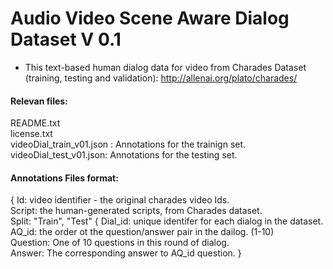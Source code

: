 # Audio Video Scene Aware Dialog Dataset V 0.1 

- This text-based human dialog data for video from Charades Dataset (training, testing and validation): http://allenai.org/plato/charades/

#### Relevan files:

   README.txt   
   license.txt  
   videoDial_train_v01.json : Annotations for the trainign set.   
   videoDial_test_v01.json:   Annotations for the testing set.
  
  
#### Annotations Files format:  

{ Id: video identifier - the original charades video Ids.   
     Script: the human-generated scripts, from Charades dataset.      
     Split: "Train", "Test" 
     { 
       Dial_id: unique identifer for each dialog in the dataset.   
              AQ_id: the order ot the question/answer pair in the dailog. (1-10)   
              Question: One of 10 questions in this round of dialog.   
              Answer:   The corresponding answer to AQ_id question.
      }  
       
         
    



